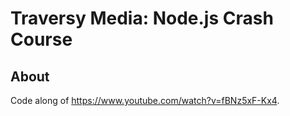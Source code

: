 # Traversy Media: Node.js Crash Course

## About

Code along of <https://www.youtube.com/watch?v=fBNz5xF-Kx4>.
